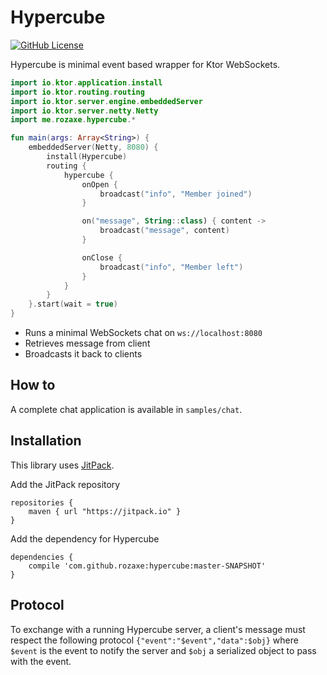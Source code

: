 # Hypercube

[![GitHub License](https://img.shields.io/badge/license-MIT-blue.svg?style=flat)](https://opensource.org/licenses/MIT)

Hypercube is minimal event based wrapper for Ktor WebSockets.

```kotlin
import io.ktor.application.install
import io.ktor.routing.routing
import io.ktor.server.engine.embeddedServer
import io.ktor.server.netty.Netty
import me.rozaxe.hypercube.*

fun main(args: Array<String>) {
    embeddedServer(Netty, 8080) {
        install(Hypercube)
        routing {
            hypercube {
                onOpen {
                    broadcast("info", "Member joined")
                }

                on("message", String::class) { content ->
                    broadcast("message", content)
                }

                onClose {
                    broadcast("info", "Member left")
                }
            }
        }
    }.start(wait = true)
}
```

- Runs a minimal WebSockets chat on `ws://localhost:8080`
- Retrieves message from client
- Broadcasts it back to clients


## How to

A complete chat application is available in `samples/chat`.


## Installation

This library uses [JitPack](https://jitpack.io).

Add the JitPack repository
```
repositories {
    maven { url "https://jitpack.io" }
}
```

Add the dependency for Hypercube 
```
dependencies {
    compile 'com.github.rozaxe:hypercube:master-SNAPSHOT'
}
```


## Protocol

To exchange with a running Hypercube server, a client's message must respect the following protocol `{"event":"$event","data":$obj}` where `$event` is the event to notify the server and `$obj` a serialized object to pass with the event.
